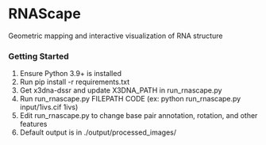 # RNAScape
Geometric mapping and interactive visualization of RNA structure

### Getting Started
1. Ensure Python 3.9+ is installed
2. Run pip install -r requirements.txt
3. Get x3dna-dssr and update X3DNA_PATH in run_rnascape.py
4. Run run_rnascape.py FILEPATH CODE (ex: python run_rnascape.py input/1ivs.cif 1ivs)
5. Edit run_rnascape.py to change base pair annotation, rotation, and other features
6. Default output is in ./output/processed_images/
